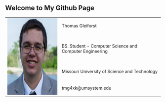 ## Welcome to My Github Page

<table>
  <tr>
    <td rowspan="4"><img src="gleiforst.jpg" alt="Thomas Gleiforst" height="250" rowspan="4"/></td>
    <td valign="center"> Thomas Gleiforst </td>
  </tr>
  <tr>
    <td> BS. Student - Computer Science and Computer Engineering </td>
  </tr>  
  <tr>
    <td> Missouri University of Science and Technology </td>
  </tr>
  <tr>
    <td> tmg4xk@umsystem.edu </td>
  </tr>
</table>
